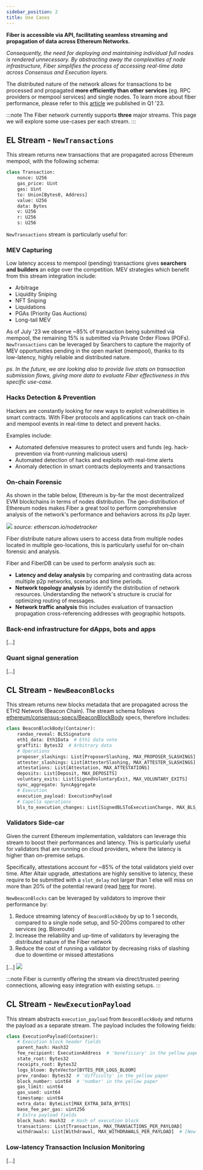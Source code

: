 ```yaml
---
sidebar_position: 2
title: Use Cases
---
```

**Fiber is accessible via API, facilitating seamless streaming and propagation of data across Ethereum Networks.**

_Consequently, the need for deploying and maintaining individual full nodes is rendered unnecessary. 
By abstracting away the complexities of node infrastructure, Fiber simplifies the process of accessing real-time data 
across Consensus and Execution layers._

The distributed nature of the network allows for transactions to be processed and propagated **more efficiently than other services** (eg. RPC providers or mempool services) and single nodes.
To learn more about fiber performance, please refer to this [article](https://fiber.chainbound.io/blog/fiber-vs-bloxroute) we published in Q1 '23.

:::note
The Fiber network currently supports **three** major streams. 
This page we will explore some use-cases per each stream.
:::

##

## EL Stream - `NewTransactions`
This stream returns new transactions that are propagated across Ethereum mempool, with the following schema:
```python
class Transaction:
    nonce: U256
    gas_price: Uint
    gas: Uint
    to: Union[Bytes0, Address]
    value: U256
    data: Bytes
    v: U256
    r: U256
    s: U256
```

`NewTransactions` stream is particularly useful for:

### MEV Capturing
Low latency access to mempool (pending) transactions gives **searchers and builders** an edge over the competition.
MEV strategies which benefit from this stream integration include:
* Arbitrage
* Liquidity Sniping
* NFT Sniping
* Liquidations
* PGAs (Priority Gas Auctions)
* Long-tail MEV

As of July '23 we observe ~85% of transaction being submitted via mempool, the remaining 15% is submitted via Private 
Order Flows (POFs).  `NewTransactions` can be leveraged by Searchers to capture the majority of MEV opportunities pending 
in the open market (mempool), thanks to its low-latency, highly reliable and distributed nature.

_ps. In the future, we are looking also to provide live stats on transaction submission flows, giving more data to 
evaluate Fiber effectiveness in this specific use-case._ 

### Hacks Detection & Prevention
Hackers are constantly looking for new ways to exploit vulnerabilities in smart contracts. 
With Fiber protocols and applications can track on-chain and mempool events in real-time to detect and prevent hacks.

Examples include:
* Automated defensive measures to protect users and funds (eg. hack-prevention via front-running malicious users)
* Automated detection of hacks and exploits with real-time alerts 
* Anomaly detection in smart contracts deployments and transactions

### On-chain Forensic
As shown in the table below, Ethereum is by-far the most decentralized EVM blockchains in terms of nodes distribution. The geo-distribution of 
Ethereum nodes makes Fiber a great tool to perform comprehensive analysis of the network's performance and behaviors across its p2p layer.

![](/img/nodes_topology.png)
_source: etherscan.io/nodetracker_

Fiber distribute nature allows users to access data from multiple nodes located in multiple geo-locations, 
this is particularly useful for on-chain forensic and analysis.

Fiber and FiberDB can be used to perform analysis such as:
* **Latency and delay analysis** by comparing and contrasting data across multiple p2p networks, scenarios and time periods.
* **Network topology analysis** by identify the distribution of network resources. Understanding the network's structure is crucial for optimizing routing of messages.
* **Network traffic analysis** this includes evaluation of transaction propagation cross-referencing addresses with geographic hotspots.


### Back-end infrastructure for dApps, bots and apps
[...]

### Quant signal generation
[...]

## CL Stream - `NewBeaconBlocks`
This stream returns new blocks metadata that are propagated across the ETH2 Network (Beacon Chain). 
The stream schema follows [ethereum/consensus-specs/BeaconBlockBody](https://github.com/ethereum/consensus-specs/blob/dev/specs/capella/beacon-chain.md#beaconblockbody) 
specs, therefore includes:
```python
class BeaconBlockBody(Container):
    randao_reveal: BLSSignature
    eth1_data: Eth1Data  # Eth1 data vote
    graffiti: Bytes32  # Arbitrary data
    # Operations
    proposer_slashings: List[ProposerSlashing, MAX_PROPOSER_SLASHINGS]
    attester_slashings: List[AttesterSlashing, MAX_ATTESTER_SLASHINGS]
    attestations: List[Attestation, MAX_ATTESTATIONS]
    deposits: List[Deposit, MAX_DEPOSITS]
    voluntary_exits: List[SignedVoluntaryExit, MAX_VOLUNTARY_EXITS]
    sync_aggregate: SyncAggregate
    # Execution
    execution_payload: ExecutionPayload
    # Capella operations
    bls_to_execution_changes: List[SignedBLSToExecutionChange, MAX_BLS_TO_EXECUTION_CHANGES]  # [New in Capella]
```
### Validators Side-car
Given the current Ethereum implementation, validators can leverage this stream to boost their performances and latency. 
This is particularly useful for validators that are running on cloud providers, where the latency is higher than on-premise setups.

Specifically, attestations account for ~85% of the total validators yield over time. After Altair upgrade, attestations are highly sensitive to latency, these 
require to be submitted with a `slot_delay` not larger than 1 else will miss on more than 20% of the potential reward 
(read [here](https://eth2book.info/capella/part2/incentives/rewards/) for more).

`NewBeaconBlocks` can be leveraged by validators to improve their performance by:
1. Reduce streaming latency of `BeaconBlockBody` by up to 1 seconds, compared to a single node setup, and 50-200ms compared to other services (eg. Bloxroute)
2. Increase the reliability and up-time of validators by leveraging the distributed nature of the Fiber network
3. Reduce the cost of running a validator by decreasing risks of slashing due to downtime or missed attestations


[...]
![](/img/validators_reward.png)

:::note
Fiber is currently offering the stream via direct/trusted peering connections, allowing easy integration with existing setups.
:::

## CL Stream - `NewExecutionPayload`
This stream abstracts `execution_payload` from `BeaconBlockBody` and returns the payload as a separate stream.
The payload includes the following fields:
```python
class ExecutionPayload(Container):
    # Execution block header fields
    parent_hash: Hash32
    fee_recipient: ExecutionAddress  # 'beneficiary' in the yellow paper
    state_root: Bytes32
    receipts_root: Bytes32
    logs_bloom: ByteVector[BYTES_PER_LOGS_BLOOM]
    prev_randao: Bytes32  # 'difficulty' in the yellow paper
    block_number: uint64  # 'number' in the yellow paper
    gas_limit: uint64
    gas_used: uint64
    timestamp: uint64
    extra_data: ByteList[MAX_EXTRA_DATA_BYTES]
    base_fee_per_gas: uint256
    # Extra payload fields
    block_hash: Hash32  # Hash of execution block
    transactions: List[Transaction, MAX_TRANSACTIONS_PER_PAYLOAD]
    withdrawals: List[Withdrawal, MAX_WITHDRAWALS_PER_PAYLOAD]  # [New in Capella] 
```

### Low-latency Transaction Inclusion Monitoring 
[...]